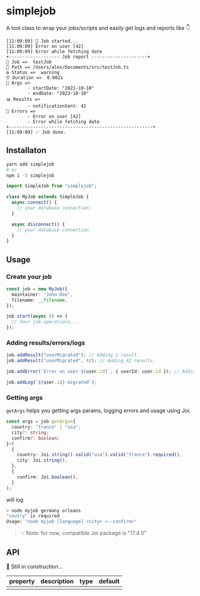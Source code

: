 # simplejob

A tool class to wrap your jobs/scripts and easily get logs and reports like 👇

```
[11:09:09] 🚀 Job started...
[11:09:09] Error on user [42]
[11:09:09] Error while fetching date
+------------------- Job report ---------------------+
👷 Job =>  testJob
📁 Path => /Users/alex/Documents/src/testJob.ts
⚙️ Status =>  warning
⏰ Duration =>  0.002s
💬 Args =>
        - startDate: "2021-10-10"
        - endDate: "2023-10-10"
📊 Results =>
        - notificationSent: 42
🚩 Errors =>
        - Error on user [42]
        - Error while fetching date
+------------------------------------------------------+
[11:09:09] ✅ Job done.
```

## Installaton

```sh
yarn add simplejob
# or
npm i -S simplejob
```

```ts
import SimpleJob from "simplejob";

class MyJob extends SimpleJob {
  async connect() {
    // your database connection
  }

  async disconnect() {
    // your database connection
  }
}
```

## Usage

### Create your job

```ts
const job = new MyJob({
  maintainer: "John Doe",
  filename: __filename,
});

job.start(async () => {
  // Your job operations...
});
```

### Adding results/errors/logs

```ts
job.addResult("userMigrated"); // Adding 1 result.
job.addResult("userMigrated", 42); // Adding 42 results.

job.addError(`Error on user ${user.id}`, { userId: user.id }); // Adding an error with data.

job.addLog(`${user.id} migrated`);
```

### Getting args

`getArgs` helps you getting args params, logging errors and usage using Joi.

```ts
const args = job.getArgs<{
  country: "france" | "usa";
  city?: string;
  confirm?: boolean;
}>(
  {
    country: Joi.string().valid("usa").valid("france").required(),
    city: Joi.string(),
  },
  {
    confirm: Joi.boolean(),
  }
);
```

will log

```sh
> node myjob germany orleans
"coutry" is required
Usage: "node myjob [language] <city> <--confirm>"
```

> 💡 Note: for now, compatible Joi package is "17.4.0"

## API

🚧 Still in construction...

| property | description | type | default |
| -------- | ----------- | ---- | ------- |
|          |             |      |         |

